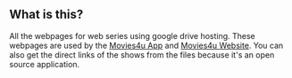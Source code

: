 ## What is this?

All the webpages for web series using google drive hosting. These webpages are used by the [Movies4u App](https://bit.ly/moviez4u) and [Movies4u Website](https://moviez4you.herokuapp.com/). You can also get the direct links of the shows from the files because it's an open source application.